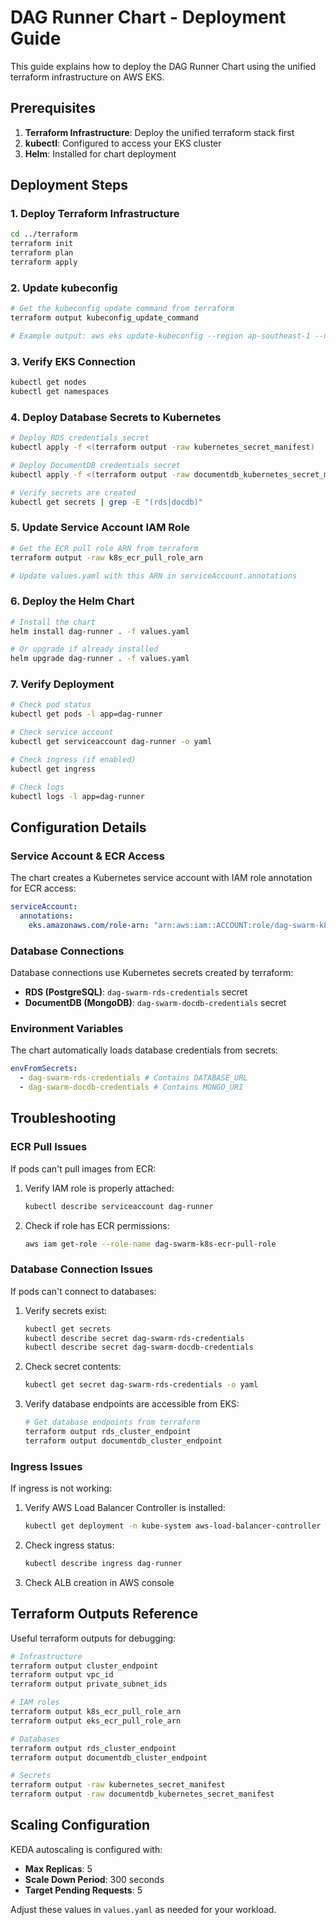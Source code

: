 # DAG Runner Chart - Deployment Guide

This guide explains how to deploy the DAG Runner Chart using the unified terraform infrastructure on AWS EKS.

## Prerequisites

1. **Terraform Infrastructure**: Deploy the unified terraform stack first
2. **kubectl**: Configured to access your EKS cluster
3. **Helm**: Installed for chart deployment

## Deployment Steps

### 1. Deploy Terraform Infrastructure

```bash
cd ../terraform
terraform init
terraform plan
terraform apply
```

### 2. Update kubeconfig

```bash
# Get the kubeconfig update command from terraform
terraform output kubeconfig_update_command

# Example output: aws eks update-kubeconfig --region ap-southeast-1 --name dag-swarm
```

### 3. Verify EKS Connection

```bash
kubectl get nodes
kubectl get namespaces
```

### 4. Deploy Database Secrets to Kubernetes

```bash
# Deploy RDS credentials secret
kubectl apply -f <(terraform output -raw kubernetes_secret_manifest)

# Deploy DocumentDB credentials secret
kubectl apply -f <(terraform output -raw documentdb_kubernetes_secret_manifest)

# Verify secrets are created
kubectl get secrets | grep -E "(rds|docdb)"
```

### 5. Update Service Account IAM Role

```bash
# Get the ECR pull role ARN from terraform
terraform output -raw k8s_ecr_pull_role_arn

# Update values.yaml with this ARN in serviceAccount.annotations
```

### 6. Deploy the Helm Chart

```bash
# Install the chart
helm install dag-runner . -f values.yaml

# Or upgrade if already installed
helm upgrade dag-runner . -f values.yaml
```

### 7. Verify Deployment

```bash
# Check pod status
kubectl get pods -l app=dag-runner

# Check service account
kubectl get serviceaccount dag-runner -o yaml

# Check ingress (if enabled)
kubectl get ingress

# Check logs
kubectl logs -l app=dag-runner
```

## Configuration Details

### Service Account & ECR Access

The chart creates a Kubernetes service account with IAM role annotation for ECR access:

```yaml
serviceAccount:
  annotations:
    eks.amazonaws.com/role-arn: "arn:aws:iam::ACCOUNT:role/dag-swarm-k8s-ecr-pull-role"
```

### Database Connections

Database connections use Kubernetes secrets created by terraform:

- **RDS (PostgreSQL)**: `dag-swarm-rds-credentials` secret
- **DocumentDB (MongoDB)**: `dag-swarm-docdb-credentials` secret

### Environment Variables

The chart automatically loads database credentials from secrets:

```yaml
envFromSecrets:
  - dag-swarm-rds-credentials # Contains DATABASE_URL
  - dag-swarm-docdb-credentials # Contains MONGO_URI
```

## Troubleshooting

### ECR Pull Issues

If pods can't pull images from ECR:

1. Verify IAM role is properly attached:

   ```bash
   kubectl describe serviceaccount dag-runner
   ```

2. Check if role has ECR permissions:
   ```bash
   aws iam get-role --role-name dag-swarm-k8s-ecr-pull-role
   ```

### Database Connection Issues

If pods can't connect to databases:

1. Verify secrets exist:

   ```bash
   kubectl get secrets
   kubectl describe secret dag-swarm-rds-credentials
   kubectl describe secret dag-swarm-docdb-credentials
   ```

2. Check secret contents:

   ```bash
   kubectl get secret dag-swarm-rds-credentials -o yaml
   ```

3. Verify database endpoints are accessible from EKS:
   ```bash
   # Get database endpoints from terraform
   terraform output rds_cluster_endpoint
   terraform output documentdb_cluster_endpoint
   ```

### Ingress Issues

If ingress is not working:

1. Verify AWS Load Balancer Controller is installed:

   ```bash
   kubectl get deployment -n kube-system aws-load-balancer-controller
   ```

2. Check ingress status:

   ```bash
   kubectl describe ingress dag-runner
   ```

3. Check ALB creation in AWS console

## Terraform Outputs Reference

Useful terraform outputs for debugging:

```bash
# Infrastructure
terraform output cluster_endpoint
terraform output vpc_id
terraform output private_subnet_ids

# IAM roles
terraform output k8s_ecr_pull_role_arn
terraform output eks_ecr_pull_role_arn

# Databases
terraform output rds_cluster_endpoint
terraform output documentdb_cluster_endpoint

# Secrets
terraform output -raw kubernetes_secret_manifest
terraform output -raw documentdb_kubernetes_secret_manifest
```

## Scaling Configuration

KEDA autoscaling is configured with:

- **Max Replicas**: 5
- **Scale Down Period**: 300 seconds
- **Target Pending Requests**: 5

Adjust these values in `values.yaml` as needed for your workload.

